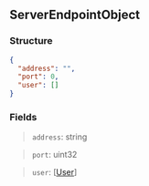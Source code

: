 ## ServerEndpointObject

### Structure

```json
{
  "address": "",
  "port": 0,
  "user": []
}
```

### Fields

> `address`: string

> `port`: uint32

> `user`: [[User](user.md#userobject)]

